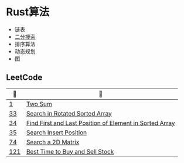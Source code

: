 # Rust算法
* 链表
* [二分搜索](/algorithms-summary/binary%20search.md)
* 排序算法
* 动态规划
* 图

## LeetCode

| 🔗                                           | 📒           |
| ----------- | ----------- |
| [1](https://leetcode.com/problems/two-sum/) | [Two Sum](/leetcode/1.%20Two%20Sum.md) |
| [33](https://leetcode.com/problems/search-in-rotated-sorted-array/) | [Search in Rotated Sorted Array](/leetcode/33.%20Search%20in%20Rotated%20Sorted%20Array.md) |
| [34](https://leetcode.com/problems/find-first-and-last-position-of-element-in-sorted-array/) | [Find First and Last Position of Element in Sorted Array](/leetcode/34.%20Find%20First%20and%20Last%20Position%20of%20Element%20in%20Sorted%20Array.md) |
| [35](https://leetcode.com/problems/search-insert-position/) | [ Search Insert Position](/leetcode/35.%20Search%20Insert%20Position.md) |
| [74](https://leetcode.com/problems/search-a-2d-matrix/) | [Search a 2D Matrix](/leetcode/74.%20Search%20a%202D%20Matrix.md) |
| [121](https://leetcode.com/problems/best-time-to-buy-and-sell-stock/) | [Best Time to Buy and Sell Stock](/leetcode/121.%20Best%20Time%20to%20Buy%20and%20Sell%20Stock.md) |

